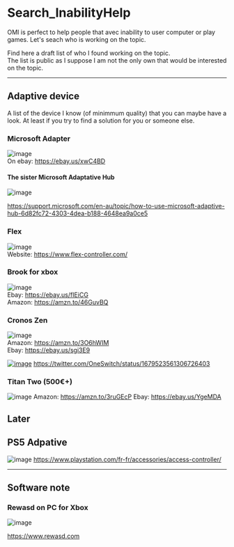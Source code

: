 # Search_InabilityHelp
OMI is perfect to help people that avec inability to user computer or play games. Let's seach who is working on the topic.


Find here a draft list of who I found working on the topic.  
The list is public as I suppose I am not the only own that would be interested on the topic. 




--------------------------------

## Adaptive device

A list of the device I know (of minimmum quality) that you can maybe have a look.
At least if you try to find a solution for you or someone else.

### Microsoft Adapter
![image](https://github.com/OpenMacroInput/Search_InabilityHelp/assets/99685407/c726f04c-08c5-44a6-b728-434e21f9f5ea)  
On ebay: https://ebay.us/xwC4BD  

#### The sister Microsoft Adaptative Hub
![image](https://github.com/OpenMacroInput/Search_InabilityHelp/assets/99685407/8fcfee3c-d77b-4877-b9ff-e7c074996fe5)

https://support.microsoft.com/en-au/topic/how-to-use-microsoft-adaptive-hub-6d82fc72-4303-4dea-b188-4648ea9a0ce5

### Flex
![image](https://github.com/OpenMacroInput/Search_InabilityHelp/assets/99685407/396a3fb6-03e4-43cd-bc2d-5247a5b2d2b4)  
Website: https://www.flex-controller.com/  


### Brook for xbox
![image](https://github.com/OpenMacroInput/Search_InabilityHelp/assets/99685407/da2514c8-1bed-400e-a8c4-770f3bb40f41)  
Ebay: https://ebay.us/fIEiCG  
Amazon: https://amzn.to/46GuvBQ  

### Cronos Zen

![image](https://github.com/OpenMacroInput/Search_InabilityHelp/assets/99685407/dd274149-509d-4987-8470-45e220408dc7)  
Amazon: https://amzn.to/3O6hWIM  
Ebay: https://ebay.us/sgi3E9  

[![image](https://github.com/OpenMacroInput/Search_InabilityHelp/assets/99685407/1177d94d-26cb-4b2f-aef0-0ffe43dc320a)](https://twitter.com/OneSwitch/status/1679523561306726403)
https://twitter.com/OneSwitch/status/1679523561306726403

### Titan Two (500€+)
![image](https://github.com/OpenMacroInput/Search_InabilityHelp/assets/99685407/4ec2c3a6-be89-4bd7-8aa9-3b922da18e96)
Amazon: https://amzn.to/3ruGEcP
Ebay: https://ebay.us/YgeMDA




## Later

## PS5 Adpative
![image](https://github.com/OpenMacroInput/Search_InabilityHelp/assets/99685407/c9a7effb-c6ed-439c-931e-15a6776eb922)
https://www.playstation.com/fr-fr/accessories/access-controller/


---------------


## Software note

### Rewasd on PC for Xbox

![image](https://github.com/OpenMacroInput/Search_InabilityHelp/assets/99685407/fd5e337c-fd1f-474a-a96b-89d7077949fa)

https://www.rewasd.com

